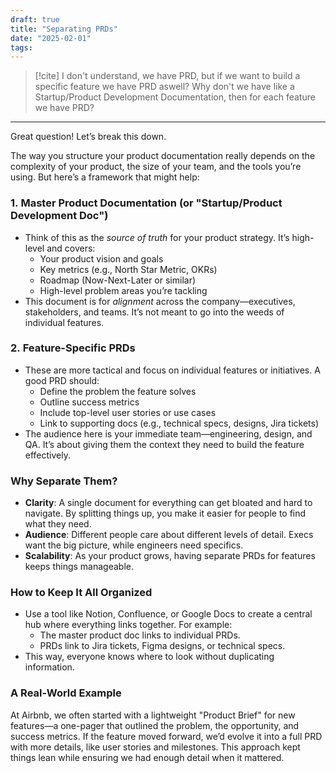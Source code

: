```yaml
---
draft: true
title: "Separating PRDs"
date: "2025-02-01"
tags: 
---
```

> [!cite] I don't understand, we have PRD, but if we want to build a specific feature we have PRD aswell? Why don't we have like a Startup/Product Development Documentation, then for each feature we have PRD?

------
Great question! Let’s break this down.

The way you structure your product documentation really depends on the complexity of your product, the size of your team, and the tools you’re using. But here’s a framework that might help:

### 1. **Master Product Documentation (or "Startup/Product Development Doc")**

- Think of this as the _source of truth_ for your product strategy. It’s high-level and covers:
    - Your product vision and goals
    - Key metrics (e.g., North Star Metric, OKRs)
    - Roadmap (Now-Next-Later or similar)
    - High-level problem areas you’re tackling
- This document is for _alignment_ across the company—executives, stakeholders, and teams. It’s not meant to go into the weeds of individual features.

### 2. **Feature-Specific PRDs**

- These are more tactical and focus on individual features or initiatives. A good PRD should:
    - Define the problem the feature solves
    - Outline success metrics
    - Include top-level user stories or use cases
    - Link to supporting docs (e.g., technical specs, designs, Jira tickets)
- The audience here is your immediate team—engineering, design, and QA. It’s about giving them the context they need to build the feature effectively.

### Why Separate Them?

- **Clarity**: A single document for everything can get bloated and hard to navigate. By splitting things up, you make it easier for people to find what they need.
- **Audience**: Different people care about different levels of detail. Execs want the big picture, while engineers need specifics.
- **Scalability**: As your product grows, having separate PRDs for features keeps things manageable.

### How to Keep It All Organized

- Use a tool like Notion, Confluence, or Google Docs to create a central hub where everything links together. For example:
    - The master product doc links to individual PRDs.
    - PRDs link to Jira tickets, Figma designs, or technical specs.
- This way, everyone knows where to look without duplicating information.

### A Real-World Example

At Airbnb, we often started with a lightweight "Product Brief" for new features—a one-pager that outlined the problem, the opportunity, and success metrics. If the feature moved forward, we’d evolve it into a full PRD with more details, like user stories and milestones. This approach kept things lean while ensuring we had enough detail when it mattered.